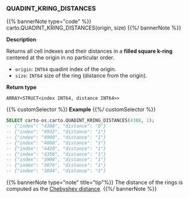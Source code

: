 ### QUADINT_KRING_DISTANCES

{{% bannerNote type="code" %}}
carto.QUADINT_KRING_DISTANCES(origin, size)
{{%/ bannerNote %}}

**Description**

Returns all cell indexes and their distances in a **filled square k-ring** centered at the origin in no particular order.

* `origin`: `INT64` quadint index of the origin.
* `size`: `INT64` size of the ring (distance from the origin).

**Return type**

`ARRAY<STRUCT<index INT64, distance INT64>>`

{{% customSelector %}}
**Example**
{{%/ customSelector %}}

```sql
SELECT carto-os.carto.QUADINT_KRING_DISTANCES(4388, 1);
-- {"index": "4388", "distance": "0"}
-- {"index": "4932", "distance": "1"}
-- {"index": "4900", "distance": "1"}
-- {"index": "4868", "distance": "1"}
-- {"index": "4420", "distance": "1"}
-- {"index": "4356", "distance": "1"}
-- {"index": "3908", "distance": "1"}
-- {"index": "3876", "distance": "1"}
-- {"index": "3844", "distance": "1"}
```

{{% bannerNote type="note" title="tip"%}}
The distance of the rings is computed as the [Chebyshev distance](https://en.wikipedia.org/wiki/Chebyshev_distance).
{{%/ bannerNote %}}
